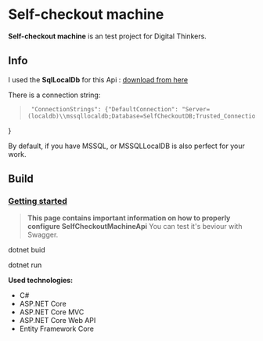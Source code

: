 # Self-checkout machine 
**Self-checkout machine** is an test project for Digital Thinkers.

## Info
I used the **SqlLocalDb** for this Api : [download from here](https://download.microsoft.com/download/7/c/1/7c14e92e-bdcb-4f89-b7cf-93543e7112d1/SqlLocalDB.msi)

There is a connection string:
>      "ConnectionStrings": {"DefaultConnection": "Server=(localdb)\\mssqllocaldb;Database=SelfCheckoutDB;Trusted_Connection=True;MultipleActiveResultSets=true"
  }


By default, if you have MSSQL, or MSSQLLocalDB is also perfect for your work. 

## Build

### [Getting started](https://github.com/banksystembg/BankSystem/wiki/Getting-started)
>**This page contains important information on how to properly configure SelfCheckoutMachineApi**
You can test it's beviour with Swagger.

dotnet buid

dotnet run




**Used technologies:**
* C#
* ASP.NET Core
* ASP.NET Core MVC
* ASP.NET Core Web API
* Entity Framework Core


